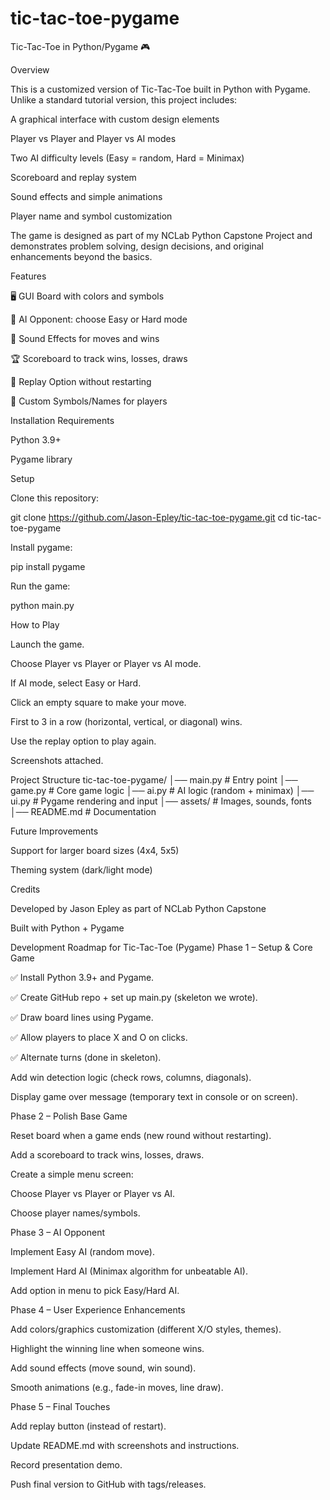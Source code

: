 # tic-tac-toe-pygame
Tic-Tac-Toe in Python/Pygame 🎮

Overview

  This is a customized version of Tic-Tac-Toe built in Python with Pygame. Unlike a standard tutorial version, this project includes:
  
  A graphical interface with custom design elements
  
  Player vs Player and Player vs AI modes
  
  Two AI difficulty levels (Easy = random, Hard = Minimax)
  
  Scoreboard and replay system
  
  Sound effects and simple animations
  
  Player name and symbol customization
  
  The game is designed as part of my NCLab Python Capstone Project and demonstrates problem solving, design decisions, and original enhancements beyond the basics.

Features

  🖥️ GUI Board with colors and symbols
  
  🤖 AI Opponent: choose Easy or Hard mode
  
  🎵 Sound Effects for moves and wins
  
  🏆 Scoreboard to track wins, losses, draws
  
  🔄 Replay Option without restarting
  
  🎨 Custom Symbols/Names for players

Installation Requirements

  Python 3.9+
  
  Pygame library

Setup

  Clone this repository:
  
  git clone https://github.com/Jason-Epley/tic-tac-toe-pygame.git
  cd tic-tac-toe-pygame


Install pygame:

  pip install pygame


Run the game:

  python main.py

How to Play

  Launch the game.
  
  Choose Player vs Player or Player vs AI mode.
  
  If AI mode, select Easy or Hard.
  
  Click an empty square to make your move.
  
  First to 3 in a row (horizontal, vertical, or diagonal) wins.
  
  Use the replay option to play again.

Screenshots attached.


Project Structure
  tic-tac-toe-pygame/
  │── main.py          # Entry point
  │── game.py          # Core game logic
  │── ai.py            # AI logic (random + minimax)
  │── ui.py            # Pygame rendering and input
  │── assets/          # Images, sounds, fonts
  │── README.md        # Documentation

Future Improvements

  Support for larger board sizes (4x4, 5x5)
  
  Theming system (dark/light mode)
  
  Credits
  
  Developed by Jason Epley as part of NCLab Python Capstone
  
  Built with Python + Pygame


Development Roadmap for Tic-Tac-Toe (Pygame)
Phase 1 – Setup & Core Game

  ✅ Install Python 3.9+ and Pygame.
  
  ✅ Create GitHub repo + set up main.py (skeleton we wrote).
  
  ✅ Draw board lines using Pygame.
  
  ✅ Allow players to place X and O on clicks.
  
  ✅ Alternate turns (done in skeleton).
  
  Add win detection logic (check rows, columns, diagonals).
  
  Display game over message (temporary text in console or on screen).

Phase 2 – Polish Base Game

  Reset board when a game ends (new round without restarting).
  
  Add a scoreboard to track wins, losses, draws.
  
  Create a simple menu screen:
  
  Choose Player vs Player or Player vs AI.
  
  Choose player names/symbols.

Phase 3 – AI Opponent

  Implement Easy AI (random move).
  
  Implement Hard AI (Minimax algorithm for unbeatable AI).
  
  Add option in menu to pick Easy/Hard AI.

Phase 4 – User Experience Enhancements

  Add colors/graphics customization (different X/O styles, themes).
  
  Highlight the winning line when someone wins.
  
  Add sound effects (move sound, win sound).
  
  Smooth animations (e.g., fade-in moves, line draw).

Phase 5 – Final Touches

  Add replay button (instead of restart).
  
  Update README.md with screenshots and instructions.
  
  Record presentation demo.
  
  Push final version to GitHub with tags/releases.
